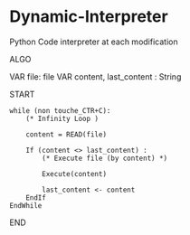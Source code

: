 # Dynamic-Interpreter
Python Code interpreter at each modification


ALGO

VAR file: file
VAR content, last_content : String

START

    while (non touche_CTR+C):  
        (* Infinity Loop )
        
        content = READ(file)
        
        If (content <> last_content) :
            (* Execute file (by content) *)
            
            Execute(content)
            
            last_content <- content
        EndIf
    EndWhile
END
